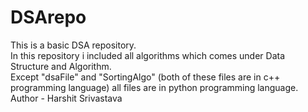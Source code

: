 # DSArepo
This is a basic DSA repository.
<br>
In this repository i included all algorithms which comes under Data Structure and Algorithm.
<br>
Except "dsaFile" and "SortingAlgo" (both of these files are in c++ programming language) all files are in python programming language.
<br>
Author - Harshit Srivastava